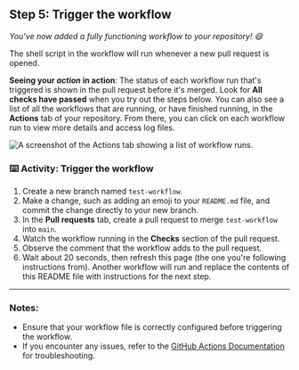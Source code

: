 ## Step 5: Trigger the workflow

_You've now added a fully functioning workflow to your repository! :smile:_

The shell script in the workflow will run whenever a new pull request is opened.

**Seeing your _action_ in action**: The status of each workflow run that's triggered is shown in the pull request before it's merged. Look for **All checks have passed** when you try out the steps below. You can also see a list of all the workflows that are running, or have finished running, in the **Actions** tab of your repository. From there, you can click on each workflow run to view more details and access log files.

![A screenshot of the Actions tab showing a list of workflow runs.](https://user-images.githubusercontent.com/16547949/62388049-4e64e600-b52a-11e9-8bf5-db0c5452360f.png)

### :keyboard: Activity: Trigger the workflow

1. Create a new branch named `test-workflow`.
1. Make a change, such as adding an emoji to your `README.md` file, and commit the change directly to your new branch.
1. In the **Pull requests** tab, create a pull request to merge `test-workflow` into `main`.
1. Watch the workflow running in the **Checks** section of the pull request.
1. Observe the comment that the workflow adds to the pull request.
1. Wait about 20 seconds, then refresh this page (the one you're following instructions from). Another workflow will run and replace the contents of this README file with instructions for the next step.

---

### Notes:
- Ensure that your workflow file is correctly configured before triggering the workflow.
- If you encounter any issues, refer to the [GitHub Actions Documentation](https://docs.github.com/actions) for troubleshooting.
